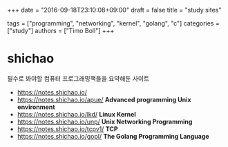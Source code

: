 +++
date = "2016-09-18T23:10:08+09:00"
draft = false
title = "study sites"

tags = ["programming", "networking", "kernel", "golang", "c"]
categories = ["study"]
authors = ["Timo Boll"]
+++

# shichao

필수로 봐야할 컴퓨터 프로그래밍책들을 요약해둔 사이트

* https://notes.shichao.io/
* https://notes.shichao.io/apue/ **Advanced programming Unix environment**
* https://notes.shichao.io/lkd/ **Linux Kernel**
* https://notes.shichao.io/unp/ **Unix Networking Programming**
* https://notes.shichao.io/tcpv1/ **TCP**
* https://notes.shichao.io/gopl/ **The Golang Programming Language**
